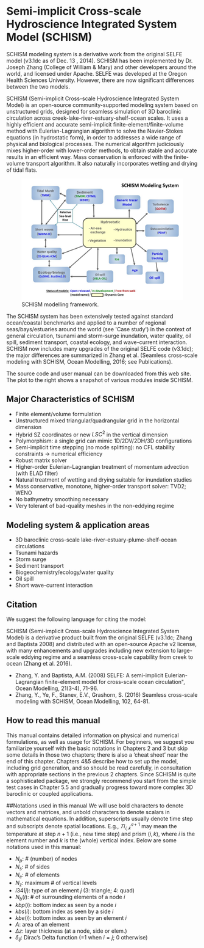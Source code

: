 # Semi-implicit Cross-scale Hydroscience Integrated System Model (SCHISM)
SCHISM modeling system is a derivative work from the original SELFE model (v3.1dc as of Dec. 13 , 2014). SCHISM has been implemented by Dr. Joseph Zhang (College of William & Mary) and other developers around the world, and licensed under Apache. SELFE was developed at the Oregon Health Sciences University. However, there are now significant differences between the two models.

SCHISM (Semi-implicit Cross-scale Hydroscience Integrated System Model) is an open-source community-supported modeling system based on unstructured grids, designed for seamless simulation of 3D baroclinic circulation across creek-lake-river-estuary-shelf-ocean scales. It uses a highly efficient and accurate semi-implicit finite-element/finite-volume method with Eulerian-Lagrangian algorithm to solve the Navier-Stokes equations (in hydrostatic form), in order to addresses a wide range of physical and biological processes. The numerical algorithm judiciously mixes higher-order with lower-order methods, to obtain stable and accurate results in an efficient way. Mass conservation is enforced with the finite-volume transport algorithm. It also naturally incorporates wetting and drying of tidal flats.

<figure>
<img alt="SCHISM modelling framework" src="assets/schism_flow_diagram.jpg" title="SCHISM modelling framework." />
<figcaption>SCHISM modelling framework.</figcaption>
</figure>

The SCHISM system has been extensively tested against standard ocean/coastal benchmarks and applied to a number of regional seas/bays/estuaries around the world (see 'Case study') in the context of general circulation, tsunami and storm-surge inundation, water quality, oil spill, sediment transport, coastal ecology, and wave-current interaction. SCHISM now includes many upgrades of the original SELFE code (v3.1dc); the major differences are summarized in Zhang et al. (Seamless cross-scale modeling with SCHISM, Ocean Modelling, 2016; see Publications).

The source code and user manual can be downloaded from this web site. The plot to the right shows a snapshot of various modules inside SCHISM.

## Major Characteristics of SCHISM
- Finite element/volume formulation
- Unstructured mixed triangular/quadrangular grid in the horizontal dimension
- Hybrid SZ coordinates or new $LSC^2$ in the vertical dimension
- Polymorphism: a single grid can mimic 1D/2DV/2DH/3D configurations
- Semi-implicit time stepping (no mode splitting): no CFL stability constraints → numerical efficiency
- Robust matrix solver
- Higher-order Eulerian-Lagrangian treatment of momentum advection (with ELAD filter)
- Natural treatment of wetting and drying suitable for inundation studies
- Mass conservative, monotone, higher-order transport solver: TVD2; WENO
- No bathymetry smoothing necessary
- Very tolerant of bad-quality meshes in the non-eddying regime

## Modeling system & application areas
- 3D baroclinic cross-scale lake-river-estuary-plume-shelf-ocean circulations
- Tsunami hazards
- Storm surge
- Sediment transport
- Biogeochemistry/ecology/water quality
- Oil spill
- Short wave-current interaction

## Citation
We suggest the following language for citing the model:

SCHISM (Semi-implicit Cross-scale Hydroscience Integrated System Model) is a derivative product built from the original SELFE (v3.1dc; Zhang and Baptista 2008) and distributed with an open-source Apache v2 license, with many enhancements and upgrades including new extension to large-scale eddying regime and a seamless cross-scale capability from creek to ocean (Zhang et al. 2016).

- Zhang, Y. and Baptista, A.M. (2008) SELFE: A semi-implicit Eulerian-Lagrangian finite-element model for cross-scale ocean circulation", Ocean Modelling, 21(3-4), 71-96.
- Zhang, Y., Ye, F., Stanev, E.V., Grashorn, S. (2016) Seamless cross-scale modeling with SCHISM, Ocean Modelling, 102, 64-81.

## How to read this manual
This manual contains detailed information on physical and numerical formulations, as well as usage for SCHISM. 
For beginners, we suggest you familiarize yourself with the basic notations in Chapters 2 and 3 but skip some 
details in those two chapters; there is also a ‘cheat sheet’ near the end of this chapter. 
Chapters 4&5 describe how to set up the model, including grid generation, and so should be read carefully, 
in consultation with appropriate sections in the previous 2 chapters. Since SCHISM is quite a sophisticated package, 
we strongly recommend you start from the simple test cases in Chapter 5.5 and gradually progress toward more 
complex 3D baroclinic or coupled applications. 

##Notations used in this manual 
We will use bold characters to denote vectors and matrices, and unbold characters to denote scalars in mathematical equations.
 In addition, superscripts usually denote time step and subscripts denote spatial locations. 
E.g., $𝑇i_{𝑖,𝑘}^{𝑛+1}$ may mean the temperature at step $n+1$ (i.e., new time step) and prism $(i,k)$, where $i$ is 
the element number and $k$ is the (whole) vertical index. 
Below are some notations used in this manual: 

- $N_p$: # (number) of nodes 
- $N_s$: # of sides 
- $N_e$: # of elements 
- $N_z$: maximum # of vertical levels 
- $i34(j)$: type of an element _j_ (3: triangle; 4: quad) 
- $N_b(i)$: # of surrounding elements of a node _i_ 
- $kbp(i)$: bottom index as seen by a node _i_ 
- $kbs(i)$: bottom index as seen by a side _i_ 
- $kbe(i)$: bottom index as seen by an element _i_ 
- $A$: area of an element 
- $\Delta z$: layer thickness (at a node, side or elem.) 
- $\delta_{ij}$: Dirac’s Delta function (=1 when $i=j$; 0 otherwise) 
